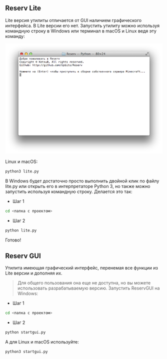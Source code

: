 ## Reserv Lite

Lite версия утилиты отличается от GUI наличием графического интерфейса. В Lite версии его нет.
Запустить утилиту можно используя командную строку в Windows или терминал в macOS и Linux ведя эту команду:

![](screenshots/welcome.png)

Linux и macOS:
```sh
python3 lite.py
```
В Windows будет достаточно просто выполнить двойной клик по файлу lite.py или открыть его в интерпретаторе Python 3, но также можно запустить используя командную строку. Делается это так:
* Шаг 1
```sh
cd <папка с проектом>
```

* Шаг 2
```sh
python lite.py
```
Готово!

## Reserv GUI
Утилита имеющая графический интерфейс, перенемая все функции из Lite версии и дополняя их.
> Для общего пользования она еще не доступна, но вы можете использовать разрабатываемую версию.
Запустить ReservGUI на Windows:
* Шаг 1
```sh
cd <папка с проектом>
```

* Шаг 2
```sh
python startgui.py
```

А для Linux и macOS используйте:
```sh
python3 startgui.py
```
